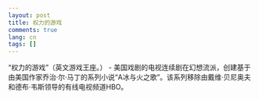 ```yaml
---
layout: post
title: 权力的游戏
comments: true
lang: cn
tags: []
---
```


“权力的游戏”（英文游戏王座。） - 美国戏剧的电视连续剧在幻想流派，创建基于由美国作家乔治·尔·马丁的系列小说“A冰与火之歌”。该系列移除由戴维·贝尼奥夫和德布·韦斯领导的有线电视频道HBO。